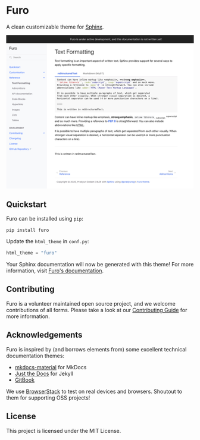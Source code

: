 # Furo

A clean customizable theme for [Sphinx](https://www.sphinx-doc.org/).

<a href="https://pradyunsg.me/furo/">
  <img align="center" src="./docs/_static/demo.png" alt="Demo image">
</a>

## Quickstart

Furo can be installed using `pip`:

```
pip install furo
```

Update the `html_theme` in `conf.py`:

```py
html_theme = "furo"
```

Your Sphinx documentation will now be generated with this theme! For more information, visit [Furo's documentation][docs].

[docs]: https://pradyunsg.me/furo/

## Contributing

Furo is a volunteer maintained open source project, and we welcome contributions of all forms. Please take a look at our [Contributing Guide](https://pradyunsg.me/furo/contributing/) for more information.

## Acknowledgements

Furo is inspired by (and borrows elements from) some excellent technical documentation themes:

- [mkdocs-material] for MkDocs
- [Just the Docs] for Jekyll
- [GitBook]

We use [BrowserStack] to test on real devices and browsers. Shoutout to them for supporting OSS projects!

[mkdocs-material]: https://squidfunk.github.io/mkdocs-material/
[Just the Docs]: https://pmarsceill.github.io/just-the-docs/
[GitBook]: https://www.gitbook.com/
[BrowserStack]: https://browserstack.com/

## License

This project is licensed under the MIT License.
